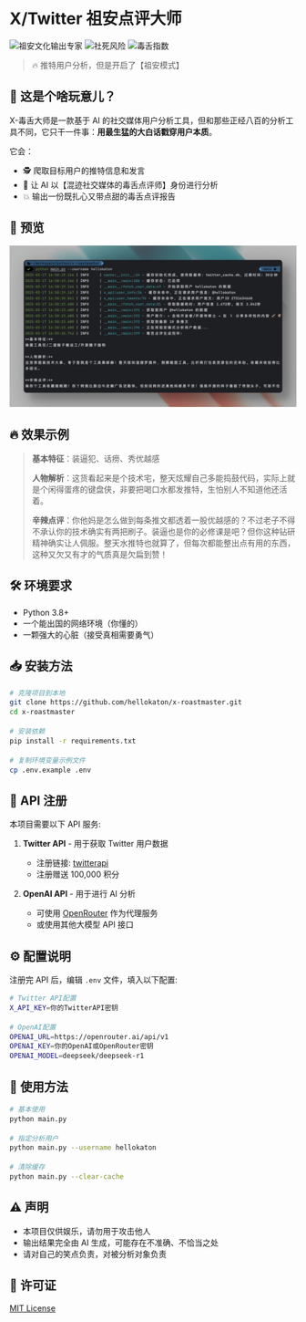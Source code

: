 # X/Twitter 祖安点评大师

![祖安文化输出专家](https://img.shields.io/badge/祖安文化-输出专家-red)
![社死风险](https://img.shields.io/badge/社死风险-极高-orange)
![毒舌指数](https://img.shields.io/badge/毒舌指数-拉满-brightgreen)

> 🔥 推特用户分析，但是开启了【祖安模式】

## 🤔 这是个啥玩意儿？

X-毒舌大师是一款基于 AI 的社交媒体用户分析工具，但和那些正经八百的分析工具不同，它只干一件事：**用最生猛的大白话戳穿用户本质**。

它会：

- 🕵️ 爬取目标用户的推特信息和发言
- 🧠 让 AI 以【混迹社交媒体的毒舌点评师】身份进行分析
- 💥 输出一份既扎心又带点甜的毒舌点评报告

## 👀 预览

<img src="screenshots/Snipaste_1.png" />

## 🔥 效果示例

> **基本特征**：装逼犯、话痨、秀优越感
>
> **人物解析**：这货看起来是个技术宅，整天炫耀自己多能捣鼓代码，实际上就是个闲得蛋疼的键盘侠，非要把喝口水都发推特，生怕别人不知道他还活着。
>
> **辛辣点评**：你他妈是怎么做到每条推文都透着一股优越感的？不过老子不得不承认你的技术确实有两把刷子。装逼也是你的必修课是吧？但你这种钻研精神确实让人佩服。整天水推特也就算了，但每次都能整出点有用的东西，这种又欠又有才的气质真是欠扁到赞！

## 🛠️ 环境要求

- Python 3.8+
- 一个能出国的网络环境（你懂的）
- 一颗强大的心脏（接受真相需要勇气）

## 📥 安装方法

```bash
# 克隆项目到本地
git clone https://github.com/hellokaton/x-roastmaster.git
cd x-roastmaster

# 安装依赖
pip install -r requirements.txt

# 复制环境变量示例文件
cp .env.example .env
```

## 🔑 API 注册

本项目需要以下 API 服务:

1. **Twitter API** - 用于获取 Twitter 用户数据

   - 注册链接: [twitterapi](https://twitterapi.io/?ref=katon)
   - 注册赠送 100,000 积分

2. **OpenAI API** - 用于进行 AI 分析
   - 可使用 [OpenRouter](https://openrouter.ai/) 作为代理服务
   - 或使用其他大模型 API 接口

## ⚙️ 配置说明

注册完 API 后，编辑 `.env` 文件，填入以下配置:

```bash
# Twitter API配置
X_API_KEY=你的TwitterAPI密钥

# OpenAI配置
OPENAI_URL=https://openrouter.ai/api/v1
OPENAI_KEY=你的OpenAI或OpenRouter密钥
OPENAI_MODEL=deepseek/deepseek-r1
```

## 📝 使用方法

```bash
# 基本使用
python main.py

# 指定分析用户
python main.py --username hellokaton

# 清除缓存
python main.py --clear-cache
```

## ⚠️ 声明

- 本项目仅供娱乐，请勿用于攻击他人
- 输出结果完全由 AI 生成，可能存在不准确、不恰当之处
- 请对自己的笑点负责，对被分析对象负责

## 📄 许可证

[MIT License](LICENSE)
